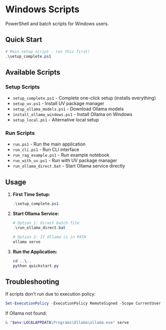 # Windows Scripts

PowerShell and batch scripts for Windows users.

## Quick Start

```powershell
# Main setup script - run this first!
.\setup_complete.ps1
```

## Available Scripts

### Setup Scripts
- `setup_complete.ps1` - Complete one-click setup (installs everything)
- `setup_uv.ps1` - Install UV package manager
- `setup_ollama_models.ps1` - Download Ollama models
- `install_ollama_windows.ps1` - Install Ollama on Windows
- `setup_local.ps1` - Alternative local setup

### Run Scripts
- `run.ps1` - Run the main application
- `run_cli.ps1` - Run CLI interface
- `run_rag_example.ps1` - Run example notebook
- `run_with_uv.ps1` - Run with UV package manager
- `run_ollama_direct.bat` - Start Ollama service directly

## Usage

1. **First Time Setup:**
   ```powershell
   .\setup_complete.ps1
   ```

2. **Start Ollama Service:**
   ```powershell
   # Option 1: Direct batch file
   .\run_ollama_direct.bat
   
   # Option 2: If Ollama is in PATH
   ollama serve
   ```

3. **Run the Application:**
   ```powershell
   cd ..\..
   python quickstart.py
   ```

## Troubleshooting

If scripts don't run due to execution policy:
```powershell
Set-ExecutionPolicy -ExecutionPolicy RemoteSigned -Scope CurrentUser
```

If Ollama not found:
```powershell
& "$env:LOCALAPPDATA\Programs\Ollama\ollama.exe" serve
```
